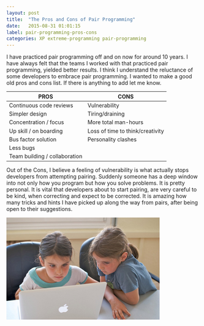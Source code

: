 ```yaml
---
layout: post
title:  "The Pros and Cons of Pair Programming"
date:   2015-08-31 01:01:15
label: pair-programming-pros-cons
categories: XP extreme-programming pair-programming
---
```


I have practiced pair programming off and on now for around 10 years. I have always felt that the teams I worked with
that practiced pair programming, yielded better results. I think I understand the reluctance of some developers
to embrace pair programming. I wanted to make a good old pros and cons list. If there is anything to add let me know.


PROS | CONS
------------- | -------------
Continuous code reviews  | Vulnerability
Simpler design  | Tiring/draining
Concentration / focus    | More total man-hours
Up skill / on boarding | Loss of time to think/creativity
Bus factor solution|Personality clashes
Less bugs|
Team building / collaboration|


Out of the Cons, I believe a feeling of vulnerability is what actually stops developers from attempting pairing.
Suddenly someone has a deep window into not only how you program but how you solve problems. It is pretty personal.
It is vital that developers about to start pairing, are very careful to be kind, when correcting and expect to be 
corrected. It is amazing how many tricks and hints I have picked up along the way from pairs, after being open to their 
suggestions.

<img src="/pair-programming.jpg"/>